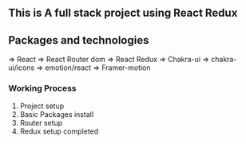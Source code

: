 ## This is A full stack project using React Redux

## Packages and technologies

=> React
=> React Router dom
=> React Redux
=> Chakra-ui
=> chakra-ui/icons
=> emotion/react
=> Framer-motion

### Working Process

1. Project setup
2. Basic Packages install
3. Router setup
4. Redux setup completed
